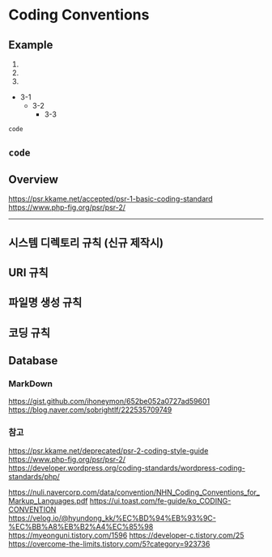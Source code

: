 # Coding Conventions

## Example
1.
2.
3.
+ 3-1
  + 3-2
    + 3-3

<code>code</code>

`code`
----------------------------------
## Overview
https://psr.kkame.net/accepted/psr-1-basic-coding-standard   
https://www.php-fig.org/psr/psr-2/





----------------------------------
## 시스템 디렉토리 규칙 (신규 제작시)
## URI 규칙
## 파일명 생성 규칙
## 코딩 규칙
## Database

### MarkDown
https://gist.github.com/ihoneymon/652be052a0727ad59601
https://blog.naver.com/sobrightlf/222535709749

### 참고
https://psr.kkame.net/deprecated/psr-2-coding-style-guide
https://www.php-fig.org/psr/psr-2/
https://developer.wordpress.org/coding-standards/wordpress-coding-standards/php/

https://nuli.navercorp.com/data/convention/NHN_Coding_Conventions_for_Markup_Languages.pdf
https://ui.toast.com/fe-guide/ko_CODING-CONVENTION
https://velog.io/@hyundong_kk/%EC%BD%94%EB%93%9C-%EC%BB%A8%EB%B2%A4%EC%85%98
https://myeonguni.tistory.com/1596
https://developer-c.tistory.com/25
https://overcome-the-limits.tistory.com/5?category=923736
